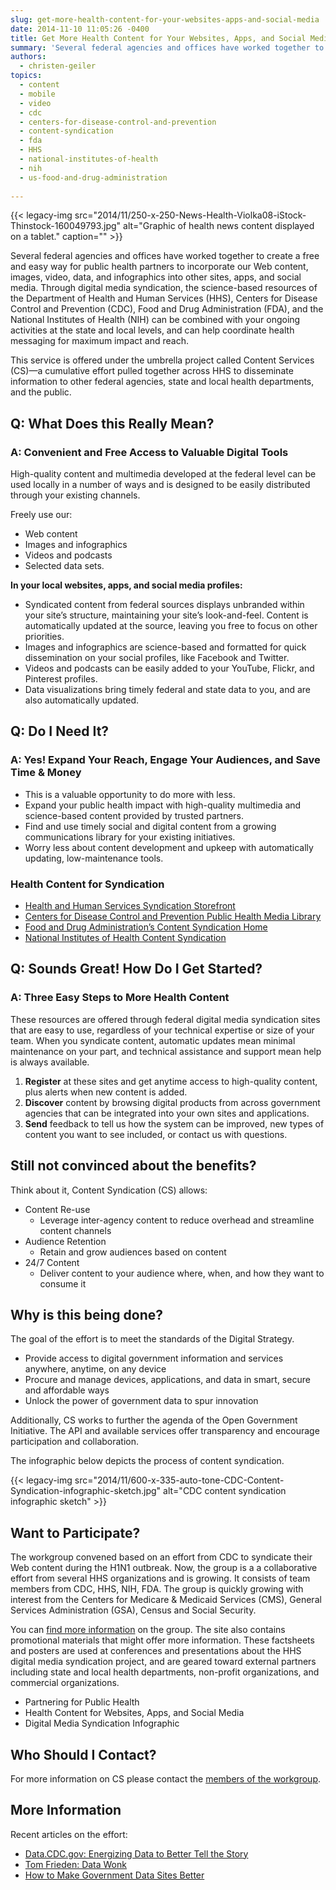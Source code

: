 ```yaml
---
slug: get-more-health-content-for-your-websites-apps-and-social-media
date: 2014-11-10 11:05:26 -0400
title: Get More Health Content for Your Websites, Apps, and Social Media
summary: 'Several federal agencies and offices have worked together to create a free and easy way for public health partners to incorporate our Web content, images, video, data, and infographics into other sites, apps, and social media. Through digital media syndication, the science-based resources of the Department of Health and Human Services (HHS), Centers for Disease Control and'
authors:
  - christen-geiler
topics:
  - content
  - mobile
  - video
  - cdc
  - centers-for-disease-control-and-prevention
  - content-syndication
  - fda
  - HHS
  - national-institutes-of-health
  - nih
  - us-food-and-drug-administration
  
---
```


{{< legacy-img src="2014/11/250-x-250-News-Health-Violka08-iStock-Thinstock-160049793.jpg" alt="Graphic of health news content displayed on a tablet." caption="" >}} 

Several federal agencies and offices have worked together to create a free and easy way for public health partners to incorporate our Web content, images, video, data, and infographics into other sites, apps, and social media. Through digital media syndication, the science-based resources of the Department of Health and Human Services (HHS), Centers for Disease Control and Prevention (CDC), Food and Drug Administration (FDA), and the National Institutes of Health (NIH) can be combined with your ongoing activities at the state and local levels, and can help coordinate health messaging for maximum impact and reach.

This service is offered under the umbrella project called Content Services (CS)—a cumulative effort pulled together across HHS to disseminate information to other federal agencies, state and local health departments, and the public.

## Q: What Does this Really Mean?

### A: Convenient and Free Access to Valuable Digital Tools

High-quality content and multimedia developed at the federal level can be used locally in a number of ways and is designed to be easily distributed through your existing channels.

Freely use our:

  * Web content
  * Images and infographics
  * Videos and podcasts
  * Selected data sets.

 **In your local websites, apps, and social media profiles:**

  * Syndicated content from federal sources displays unbranded within your site’s structure, maintaining your site’s look-and-feel. Content is automatically updated at the source, leaving you free to focus on other priorities.
  * Images and infographics are science-based and formatted for quick dissemination on your social profiles, like Facebook and Twitter.
  * Videos and podcasts can be easily added to your YouTube, Flickr, and Pinterest profiles.
  * Data visualizations bring timely federal and state data to you, and are also automatically updated.

## Q: Do I Need It?

### A: Yes! Expand Your Reach, Engage Your Audiences, and Save Time & Money

  * This is a valuable opportunity to do more with less.
  * Expand your public health impact with high-quality multimedia and science-based content provided by trusted partners.
  * Find and use timely social and digital content from a growing communications library for your existing initiatives.
  * Worry less about content development and upkeep with automatically updating, low-maintenance tools.

### Health Content for Syndication

  * [Health and Human Services Syndication Storefront](https://digitalmedia.hhs.gov/storefront/ "HHS Syndication Storefront")
  * [Centers for Disease Control and Prevention Public Health Media Library](https://tools.cdc.gov/medialibrary/index.aspx?context=e30%3D)
  * [Food and Drug Administration&#8217;s Content Syndication Home](https://tools.fda.gov/CSStorefront/)
  * [National Institutes of Health Content Syndication](https://tools.niaid.nih.gov/syndication/)

## Q: Sounds Great! How Do I Get Started?

### A: Three Easy Steps to More Health Content

These resources are offered through federal digital media syndication sites that are easy to use, regardless of your technical expertise or size of your team. When you syndicate content, automatic updates mean minimal maintenance on your part, and technical assistance and support mean help is always available.

  1. **Register** at these sites and get anytime access to high-quality content, plus alerts when new content is added.
  2. **Discover** content by browsing digital products from across government agencies that can be integrated into your own sites and applications.
  3. **Send** feedback to tell us how the system can be improved, new types of content you want to see included, or contact us with questions.

## Still not convinced about the benefits?

Think about it, Content Syndication (CS) allows:

  * Content Re-use 
      * Leverage inter-agency content to reduce overhead and streamline content channels
  * Audience Retention 
      * Retain and grow audiences based on content
  * 24/7 Content 
      * Deliver content to your audience where, when, and how they want to consume it

## Why is this being done?

The goal of the effort is to meet the standards of the Digital Strategy.

  * Provide access to digital government information and services anywhere, anytime, on any device
  * Procure and manage devices, applications, and data in smart, secure and affordable ways
  * Unlock the power of government data to spur innovation

Additionally, CS works to further the agenda of the Open Government Initiative. The API and available services offer transparency and encourage participation and collaboration.

The infographic below depicts the process of content syndication.

{{< legacy-img src="2014/11/600-x-335-auto-tone-CDC-Content-Syndication-infographic-sketch.jpg" alt="CDC content syndication infographic sketch" >}}

## Want to Participate?

The workgroup convened based on an effort from CDC to syndicate their Web content during the H1N1 outbreak. Now, the group is a a collaborative effort from several HHS organizations and is growing. It consists of team members from CDC, HHS, NIH, FDA. The group is quickly growing with interest from the Centers for Medicare & Medicaid Services (CMS), General Services Administration (GSA), Census and Social Security.

You can [find more information](http://syndication.hhs.gov/workgroup) on the group. The site also contains promotional materials that might offer more information. These factsheets and posters are used at conferences and presentations about the HHS digital media syndication project, and are geared toward external partners including state and local health departments, non-profit organizations, and commercial organizations.

  * Partnering for Public Health
  * Health Content for Websites, Apps, and Social Media
  * Digital Media Syndication Infographic

## Who Should I Contact?

For more information on CS please contact the [members of the workgroup](https://syndication.hhs.gov/workgroup/).

## More Information

Recent articles on the effort:

  * [Data.CDC.gov: Energizing Data to Better Tell the Story](http://healthdata.gov/blog/datacdcgov-energizing-data-better-tell-story)
  * [Tom Frieden: Data Wonk](http://healthdata.gov/blog/tom-frieden-data-wonk)
  * [How to Make Government Data Sites Better](http://flowingdata.com/2014/06/10/how-to-make-government-data-sites-better/)